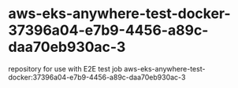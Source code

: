 # aws-eks-anywhere-test-docker-37396a04-e7b9-4456-a89c-daa70eb930ac-3
repository for use with E2E test job aws-eks-anywhere-test-docker:37396a04-e7b9-4456-a89c-daa70eb930ac-3
